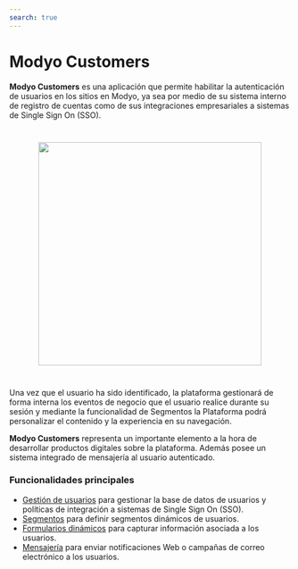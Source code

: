 ```yaml
---
search: true
---
```


# Modyo Customers

**Modyo Customers** es una aplicación que permite habilitar la autenticación de usuarios en los sitios en Modyo, ya sea por medio de su sistema interno de registro de cuentas como de sus integraciones empresariales a sistemas de Single Sign On (SSO).

<img src="/assets/img/customers/header.jpg" style="margin: 40px auto; width: 400px; display: block;">

Una vez que el usuario ha sido identificado, la plataforma gestionará de forma interna los eventos de negocio que el usuario realice durante su sesión y mediante la funcionalidad de Segmentos la Plataforma podrá personalizar el contenido y la experiencia en su navegación.

**Modyo Customers** representa un importante elemento a la hora de desarrollar productos digitales sobre la plataforma. Además posee un sistema integrado de mensajería al usuario autenticado.

### Funcionalidades principales

- [Gestión de usuarios](/es/platform/customers/realms.html) para gestionar la base de datos de usuarios y políticas de integración a sistemas de Single Sign On (SSO).
- [Segmentos](/es/platform/customers/segments.html) para definir segmentos dinámicos de usuarios.
- [Formularios dinámicos](/es/platform/customers/forms.html) para capturar información asociada a los usuarios.
- [Mensajería](/es/platform/customers/messaging.html) para enviar notificaciones Web o campañas de correo electrónico a los usuarios.
